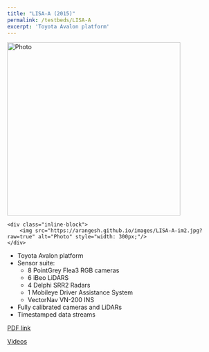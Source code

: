 ```yaml
---
title: "LISA-A (2015)"
permalink: /testbeds/LISA-A
excerpt: 'Toyota Avalon platform'
---
```

<div id="banner">
    <div class="inline-block">
        <img src="https://arangesh.github.io/images/LISA-A-im1.jpg?raw=true" alt="Photo" style="width: 400px;"/>
    </div>

    <div class="inline-block">
        <img src="https://arangesh.github.io/images/LISA-A-im2.jpg?raw=true" alt="Photo" style="width: 300px;"/>
    </div>
</div>

* Toyota Avalon platform
* Sensor suite:
    * 8 PointGrey Flea3 RGB cameras
    * 6 iBeo LiDARS
    * 4 Delphi SRR2 Radars
    * 1 Mobileye Driver Assistance System
    * VectorNav VN-200 INS
* Fully calibrated cameras and LiDARs
* Timestamped data streams

[PDF link](http://cvrr.ucsd.edu/testbeds/lisa-a/info.pdf)

[Videos](https://www.youtube.com/watch?v=NN0rvKv-Aq8&feature=youtu.be)
